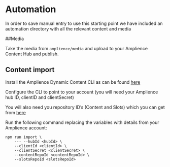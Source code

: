 # Automation

In order to save manual entry to use this starting point we have included an automation directory with all the relevant content and media

##Media

Take the media from `amplience/media` and upload to your Amplience Content Hub and publish.

## Content import

Install the Amplience Dynamic Content CLI as can be found [here](https://github.com/amplience/dc-cli)

Configure the CLI to point to your account (you will need your Amplience hub ID, clientID and clientSecret)

You will also need you repository ID’s (Content and Slots) which you can get from [here](https://amplience.com/docs/intro/repositorysettings.html)

Run the following command replacing the variables with details from your Amplience account:

```
npm run import \
    --- --hubId <hubId> \
    --clientId <clientId> \
    --clientSecret <clientSecret> \
    --contentRepoId <contentRepoId> \
    --slotsRepoId <slotsRepoId>
```